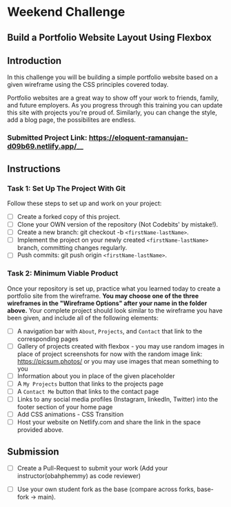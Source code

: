 # Weekend Challenge
## Build a Portfolio Website Layout Using Flexbox 

## Introduction

In this challenge you will be building a simple portfolio website based on a given wireframe using the CSS principles covered today.

Portfolio websites are a great way to show off your work to friends, family, and future employers. As you progress through this training you can update this site with projects you're proud of. Similarly, you can change the style, add a blog page, the possibilites are endless.

### Submitted Project Link: ____________________https://eloquent-ramanujan-d09b69.netlify.app/______________________

## Instructions

### Task 1: Set Up The Project With Git

Follow these steps to set up and work on your project:

- [ ] Create a forked copy of this project.
- [ ] Clone your OWN version of the repository (Not Codebits' by mistake!).
- [ ] Create a new branch: git checkout -b `<firstName-lastName>`.
- [ ] Implement the project on your newly created `<firstName-lastName>` branch, committing changes regularly.
- [ ] Push commits: git push origin `<firstName-lastName>`.
 
### Task 2: Minimum Viable Product

Once your repository is set up, practice what you learned today to create a portfolio site from the wireframe. **You may choose one of the three wireframes in the "Wireframe Options" after your name in the folder above.** Your complete project should look similar to the wireframe you have been given, and include all of the following elements:

- [ ]  A navigation bar with `About`, `Projects`, and `Contact` that link to the corresponding pages
- [ ]  Gallery of projects created with flexbox - you may use random images in place of project screenshots for now with the random image link: https://picsum.photos/ or you may use images that mean something to you
- [ ]  Information about you in place of the given placeholder
- [ ]  A `My Projects` button that links to the projects page
- [ ]  A `Contact Me` button that links to the contact page
- [ ]  Links to any social media profiles (Instagram, linkedIn, Twitter) into the footer section of your home page
- [ ] Add CSS animations - CSS Transition
- [ ] Host your website on Netlify.com and share the link in the space provided above.

## Submission

- [ ] Create a Pull-Request to submit your work (Add your instructor(obahphemmy) as code reviewer)
- [ ] Use your own student fork as the base (compare across forks, base-fork -> main).

